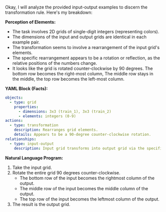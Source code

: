 Okay, I will analyze the provided input-output examples to discern the transformation rule. Here's my breakdown:

**Perception of Elements:**

*   The task involves 2D grids of single-digit integers (representing colors).
*   The dimensions of the input and output grids are identical in each example pair.
*   The transformation seems to involve a rearrangement of the input grid's elements.
*   The specific rearrangement appears to be a rotation or reflection, as the relative positions of the numbers change.
*    It looks like the grid is rotated counter-clockwise by 90 degrees. The bottom row becomes the right-most column, The middle row stays in the middle, the top row becomes the left-most column.

**YAML Block (Facts):**


```yaml
objects:
  - type: grid
    properties:
      - dimensions: 3x3 (train_1), 3x3 (train_2)
      - elements: integers (0-9)
actions:
  - type: transformation
    description: Rearranges grid elements.
    details: Appears to be a 90-degree counter-clockwise rotation.
relationships:
  - type: input-output
    description: Input grid transforms into output grid via the specified action.
```


**Natural Language Program:**

1.  Take the input grid.
2.  Rotate the entire grid 90 degrees counter-clockwise.
    *   The bottom row of the input becomes the rightmost column of the output.
    *   The middle row of the input becomes the middle column of the output.
    *  The top row of the input becomes the leftmost column of the output.
3.  The result is the output grid.

